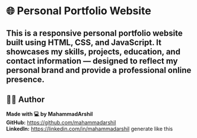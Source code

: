 # 🌐 Personal Portfolio Website

This is a **responsive personal portfolio website** built using **HTML, CSS, and JavaScript**. It showcases my skills, projects, education, and contact information — designed to reflect my personal brand and provide a professional online presence.
---
## 👨‍💻 Author
**Made with 💻 by MahammadArshil**<br/>
**GitHub:** https://github.com/mahammadarshil <br/>
**LinkedIn:** https://linkedin.com/in/mahammadarshil
generate like this
